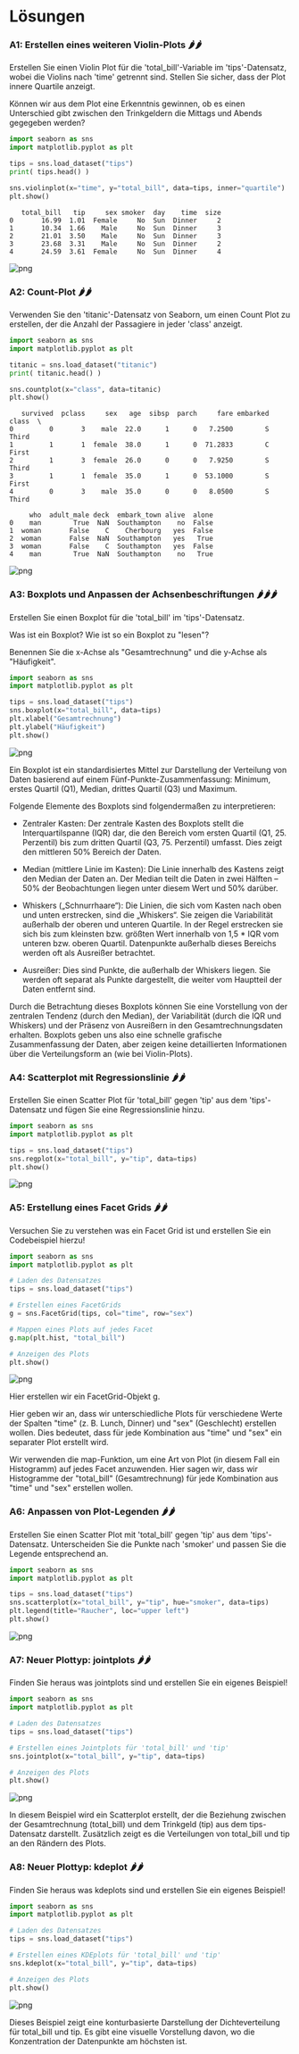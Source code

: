 # Lösungen

### A1: Erstellen eines weiteren Violin-Plots 🌶️🌶️

Erstellen Sie einen Violin Plot für die 'total_bill'-Variable im 'tips'-Datensatz, wobei die Violins nach 'time' getrennt sind. Stellen Sie sicher, dass der Plot innere Quartile anzeigt.

Können wir aus dem Plot eine Erkenntnis gewinnen, ob es einen Unterschied gibt zwischen den Trinkgeldern die Mittags und Abends gegegeben werden?


```python
import seaborn as sns
import matplotlib.pyplot as plt

tips = sns.load_dataset("tips")
print( tips.head() )

sns.violinplot(x="time", y="total_bill", data=tips, inner="quartile")
plt.show()
```

       total_bill   tip     sex smoker  day    time  size
    0       16.99  1.01  Female     No  Sun  Dinner     2
    1       10.34  1.66    Male     No  Sun  Dinner     3
    2       21.01  3.50    Male     No  Sun  Dinner     3
    3       23.68  3.31    Male     No  Sun  Dinner     2
    4       24.59  3.61  Female     No  Sun  Dinner     4



    
![png](seaborn_einfuehrung_loesungen_files/seaborn_einfuehrung_loesungen_2_1.png)
    


### A2: Count-Plot 🌶️🌶️

Verwenden Sie den 'titanic'-Datensatz von Seaborn, um einen Count Plot zu erstellen, der die Anzahl der Passagiere in jeder 'class' anzeigt.


```python
import seaborn as sns
import matplotlib.pyplot as plt

titanic = sns.load_dataset("titanic")
print( titanic.head() )

sns.countplot(x="class", data=titanic)
plt.show()
```

       survived  pclass     sex   age  sibsp  parch     fare embarked  class  \
    0         0       3    male  22.0      1      0   7.2500        S  Third   
    1         1       1  female  38.0      1      0  71.2833        C  First   
    2         1       3  female  26.0      0      0   7.9250        S  Third   
    3         1       1  female  35.0      1      0  53.1000        S  First   
    4         0       3    male  35.0      0      0   8.0500        S  Third   
    
         who  adult_male deck  embark_town alive  alone  
    0    man        True  NaN  Southampton    no  False  
    1  woman       False    C    Cherbourg   yes  False  
    2  woman       False  NaN  Southampton   yes   True  
    3  woman       False    C  Southampton   yes  False  
    4    man        True  NaN  Southampton    no   True  



    
![png](seaborn_einfuehrung_loesungen_files/seaborn_einfuehrung_loesungen_4_1.png)
    


### A3: Boxplots und Anpassen der Achsenbeschriftungen 🌶️🌶️🌶️

Erstellen Sie einen Boxplot für die 'total_bill' im 'tips'-Datensatz.

Was ist ein Boxplot? Wie ist so ein Boxplot zu "lesen"?

Benennen Sie die x-Achse als "Gesamtrechnung" und die y-Achse als "Häufigkeit".


```python
import seaborn as sns
import matplotlib.pyplot as plt

tips = sns.load_dataset("tips")
sns.boxplot(x="total_bill", data=tips)
plt.xlabel("Gesamtrechnung")
plt.ylabel("Häufigkeit")
plt.show()
```


    
![png](seaborn_einfuehrung_loesungen_files/seaborn_einfuehrung_loesungen_6_0.png)
    


Ein Boxplot ist ein standardisiertes Mittel zur Darstellung der Verteilung von Daten basierend auf einem Fünf-Punkte-Zusammenfassung: Minimum, erstes Quartil (Q1), Median, drittes Quartil (Q3) und Maximum.

Folgende Elemente des Boxplots sind folgendermaßen zu interpretieren:

- Zentraler Kasten: Der zentrale Kasten des Boxplots stellt die Interquartilspanne (IQR) dar, die den Bereich vom ersten Quartil (Q1, 25. Perzentil) bis zum dritten Quartil (Q3, 75. Perzentil) umfasst. Dies zeigt den mittleren 50% Bereich der Daten.

- Median (mittlere Linie im Kasten): Die Linie innerhalb des Kastens zeigt den Median der Daten an. Der Median teilt die Daten in zwei Hälften – 50% der Beobachtungen liegen unter diesem Wert und 50% darüber.

- Whiskers („Schnurrhaare“): Die Linien, die sich vom Kasten nach oben und unten erstrecken, sind die „Whiskers“. Sie zeigen die Variabilität außerhalb der oberen und unteren Quartile. In der Regel erstrecken sie sich bis zum kleinsten bzw. größten Wert innerhalb von 1,5 * IQR vom unteren bzw. oberen Quartil. Datenpunkte außerhalb dieses Bereichs werden oft als Ausreißer betrachtet.

- Ausreißer: Dies sind Punkte, die außerhalb der Whiskers liegen. Sie werden oft separat als Punkte dargestellt, die weiter vom Hauptteil der Daten entfernt sind.

Durch die Betrachtung dieses Boxplots können Sie eine Vorstellung von der zentralen Tendenz (durch den Median), der Variabilität (durch die IQR und Whiskers) und der Präsenz von Ausreißern in den Gesamtrechnungsdaten erhalten. Boxplots geben uns also eine schnelle grafische Zusammenfassung der Daten, aber zeigen keine detaillierten Informationen über die Verteilungsform an (wie bei Violin-Plots).

### A4: Scatterplot mit Regressionslinie 🌶️🌶️

Erstellen Sie einen Scatter Plot für 'total_bill' gegen 'tip' aus dem 'tips'-Datensatz und fügen Sie eine Regressionslinie hinzu.


```python
import seaborn as sns
import matplotlib.pyplot as plt

tips = sns.load_dataset("tips")
sns.regplot(x="total_bill", y="tip", data=tips)
plt.show()

```


    
![png](seaborn_einfuehrung_loesungen_files/seaborn_einfuehrung_loesungen_9_0.png)
    


### A5: Erstellung eines Facet Grids 🌶️🌶️

Versuchen Sie zu verstehen was ein Facet Grid ist und erstellen Sie ein Codebeispiel hierzu!


```python
import seaborn as sns
import matplotlib.pyplot as plt

# Laden des Datensatzes
tips = sns.load_dataset("tips")

# Erstellen eines FacetGrids
g = sns.FacetGrid(tips, col="time", row="sex")

# Mappen eines Plots auf jedes Facet
g.map(plt.hist, "total_bill")

# Anzeigen des Plots
plt.show()
```


    
![png](seaborn_einfuehrung_loesungen_files/seaborn_einfuehrung_loesungen_11_0.png)
    


Hier erstellen wir ein FacetGrid-Objekt g.

Hier geben wir an, dass wir unterschiedliche Plots für verschiedene Werte der Spalten "time" (z. B. Lunch, Dinner) und "sex" (Geschlecht) erstellen wollen. Dies bedeutet, dass für jede Kombination aus "time" und "sex" ein separater Plot erstellt wird.

Wir verwenden die map-Funktion, um eine Art von Plot (in diesem Fall ein Histogramm) auf jedes Facet anzuwenden. Hier sagen wir, dass wir Histogramme der "total_bill" (Gesamtrechnung) für jede Kombination aus "time" und "sex" erstellen wollen.

### A6: Anpassen von Plot-Legenden 🌶️🌶️

Erstellen Sie einen Scatter Plot mit 'total_bill' gegen 'tip' aus dem 'tips'-Datensatz. Unterscheiden Sie die Punkte nach 'smoker' und passen Sie die Legende entsprechend an.


```python
import seaborn as sns
import matplotlib.pyplot as plt

tips = sns.load_dataset("tips")
sns.scatterplot(x="total_bill", y="tip", hue="smoker", data=tips)
plt.legend(title="Raucher", loc="upper left")
plt.show()
```


    
![png](seaborn_einfuehrung_loesungen_files/seaborn_einfuehrung_loesungen_14_0.png)
    


### A7: Neuer Plottyp: jointplots 🌶️🌶️

Finden Sie heraus was jointplots sind und erstellen Sie ein eigenes Beispiel!


```python
import seaborn as sns
import matplotlib.pyplot as plt

# Laden des Datensatzes
tips = sns.load_dataset("tips")

# Erstellen eines Jointplots für 'total_bill' und 'tip'
sns.jointplot(x="total_bill", y="tip", data=tips)

# Anzeigen des Plots
plt.show()
```


    
![png](seaborn_einfuehrung_loesungen_files/seaborn_einfuehrung_loesungen_16_0.png)
    


In diesem Beispiel wird ein Scatterplot erstellt, der die Beziehung zwischen der Gesamtrechnung (total_bill) und dem Trinkgeld (tip) aus dem tips-Datensatz darstellt. Zusätzlich zeigt es die Verteilungen von total_bill und tip an den Rändern des Plots.

### A8: Neuer Plottyp: kdeplot 🌶️🌶️

Finden Sie heraus was kdeplots sind und erstellen Sie ein eigenes Beispiel!


```python
import seaborn as sns
import matplotlib.pyplot as plt

# Laden des Datensatzes
tips = sns.load_dataset("tips")

# Erstellen eines KDEplots für 'total_bill' und 'tip'
sns.kdeplot(x="total_bill", y="tip", data=tips)

# Anzeigen des Plots
plt.show()

```


    
![png](seaborn_einfuehrung_loesungen_files/seaborn_einfuehrung_loesungen_19_0.png)
    


Dieses Beispiel zeigt eine konturbasierte Darstellung der Dichteverteilung für total_bill und tip. Es gibt eine visuelle Vorstellung davon, wo die Konzentration der Datenpunkte am höchsten ist.
